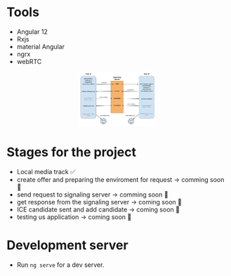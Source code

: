 # Tools
- Angular 12
- Rxjs
- material Angular
- ngrx
- webRTC

<div align="center">
  <img alt="dev.finances" src="./RTCPeerConnection.png" width="35%">
</div>

# Stages for the project

- Local media track ✅
- create offer and preparing the enviroment for request -> comming soon 🚧
- send request to signaling server -> comming soon 🚧 
- get response from the signaling server -> coming soon 🚧 
- ICE candidate sent and add candidate -> coming soon 🚧 
- testing us application -> coming soon 🚧 

# Development server

- Run `ng serve` for a dev server.


